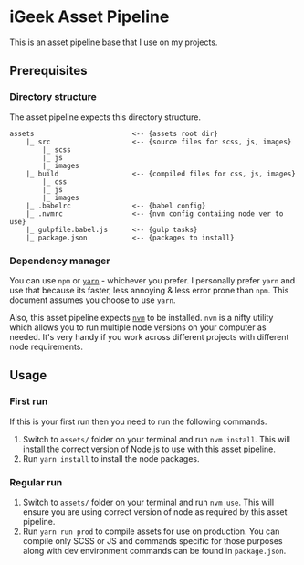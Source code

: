 # iGeek Asset Pipeline

This is an asset pipeline base that I use on my projects.

## Prerequisites

### Directory structure

The asset pipeline expects this directory structure.
```
assets                        <-- {assets root dir}
    |_ src                    <-- {source files for scss, js, images}
        |_ scss
        |_ js
        |_ images
    |_ build                  <-- {compiled files for css, js, images}
        |_ css
        |_ js
        |_ images
    |_ .babelrc               <-- {babel config}
    |_ .nvmrc                 <-- {nvm config contaiing node ver to use}
    |_ gulpfile.babel.js      <-- {gulp tasks}
    |_ package.json           <-- {packages to install}
```

### Dependency manager

You can use `npm` or [`yarn`](https://yarnpkg.com/) - whichever you prefer. I personally prefer `yarn` and use that because its faster, less annoying & less error prone than `npm`. This document assumes you choose to use `yarn`.

Also, this asset pipeline expects [`nvm`](https://github.com/nvm-sh/nvm) to be installed. `nvm` is a nifty utility which allows you to run multiple node versions on your computer as needed. It's very handy if you work across different projects with different node requirements.

## Usage

### First run

If this is your first run then you need to run the following commands.
1. Switch to `assets/` folder on your terminal and run `nvm install`. This will install the correct version of Node.js to use with this asset pipeline.
2. Run `yarn install` to install the node packages.

### Regular run

1. Switch to `assets/` folder on your terminal and run `nvm use`. This will ensure you are using correct version of node as required by this asset pipeline.
2. Run `yarn run prod` to compile assets for use on production. You can compile only SCSS or JS and commands specific for those purposes along with dev environment commands can be found in `package.json`.

